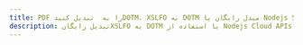 ---title: PDF را به  تبدیل کنیدDOTM، XSLFO به DOTM مبدل رایگان یا Nodejs SDKdescription: تبدیل رایگانXSLFO به DOTM با استفاده از Nodejs Cloud APIs & SDK همچنین اسناد PDF را در Cloud ایجاد، ویرایش و رندر کنید.---